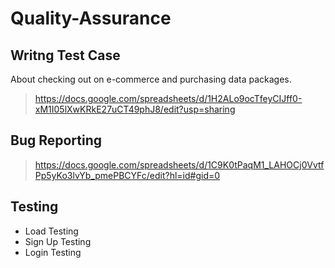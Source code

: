 # Quality-Assurance
## Writng Test Case
About checking out on e-commerce and purchasing data packages.
> https://docs.google.com/spreadsheets/d/1H2ALo9ocTfeyCIJff0-xM1I05lXwKRkE27uCT49phJ8/edit?usp=sharing
## Bug Reporting 
> https://docs.google.com/spreadsheets/d/1C9K0tPaqM1_LAHOCj0VvtfPp5yKo3lvYb_pmePBCYFc/edit?hl=id#gid=0
## Testing
- Load Testing
- Sign Up Testing
- Login Testing
